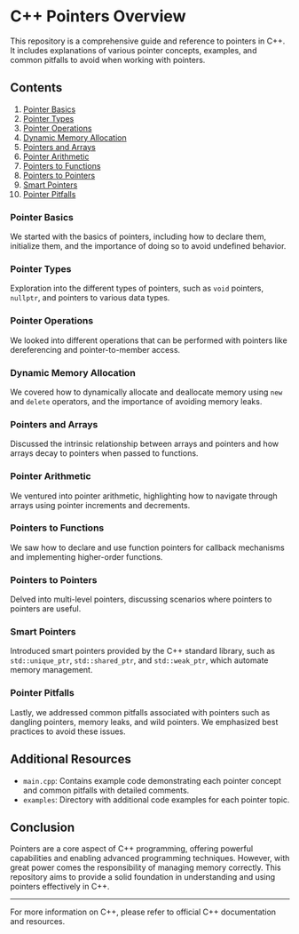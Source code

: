 # C++ Pointers Overview

This repository is a comprehensive guide and reference to pointers in C++. It includes explanations of various pointer concepts, examples, and common pitfalls to avoid when working with pointers.

## Contents

1. [Pointer Basics](#pointer-basics)
2. [Pointer Types](#pointer-types)
3. [Pointer Operations](#pointer-operations)
4. [Dynamic Memory Allocation](#dynamic-memory-allocation)
5. [Pointers and Arrays](#pointers-and-arrays)
6. [Pointer Arithmetic](#pointer-arithmetic)
7. [Pointers to Functions](#pointers-to-functions)
8. [Pointers to Pointers](#pointers-to-pointers)
9. [Smart Pointers](#smart-pointers)
10. [Pointer Pitfalls](#pointer-pitfalls)

### Pointer Basics

We started with the basics of pointers, including how to declare them, initialize them, and the importance of doing so to avoid undefined behavior.

### Pointer Types

Exploration into the different types of pointers, such as `void` pointers, `nullptr`, and pointers to various data types.

### Pointer Operations

We looked into different operations that can be performed with pointers like dereferencing and pointer-to-member access.

### Dynamic Memory Allocation

We covered how to dynamically allocate and deallocate memory using `new` and `delete` operators, and the importance of avoiding memory leaks.

### Pointers and Arrays

Discussed the intrinsic relationship between arrays and pointers and how arrays decay to pointers when passed to functions.

### Pointer Arithmetic

We ventured into pointer arithmetic, highlighting how to navigate through arrays using pointer increments and decrements.

### Pointers to Functions

We saw how to declare and use function pointers for callback mechanisms and implementing higher-order functions.

### Pointers to Pointers

Delved into multi-level pointers, discussing scenarios where pointers to pointers are useful.

### Smart Pointers

Introduced smart pointers provided by the C++ standard library, such as `std::unique_ptr`, `std::shared_ptr`, and `std::weak_ptr`, which automate memory management.

### Pointer Pitfalls

Lastly, we addressed common pitfalls associated with pointers such as dangling pointers, memory leaks, and wild pointers. We emphasized best practices to avoid these issues.

## Additional Resources

- `main.cpp`: Contains example code demonstrating each pointer concept and common pitfalls with detailed comments.
- `examples`: Directory with additional code examples for each pointer topic.

## Conclusion

Pointers are a core aspect of C++ programming, offering powerful capabilities and enabling advanced programming techniques. However, with great power comes the responsibility of managing memory correctly. This repository aims to provide a solid foundation in understanding and using pointers effectively in C++.

---

For more information on C++, please refer to official C++ documentation and resources.
